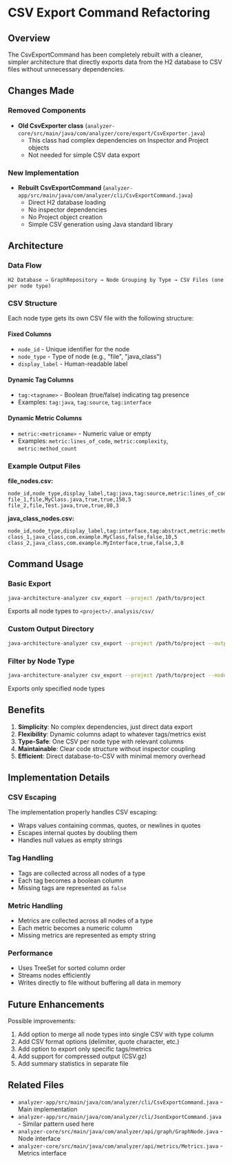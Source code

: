 # CSV Export Command Refactoring

## Overview
The CsvExportCommand has been completely rebuilt with a cleaner, simpler architecture that directly exports data from the H2 database to CSV files without unnecessary dependencies.

## Changes Made

### Removed Components
- **Old CsvExporter class** (`analyzer-core/src/main/java/com/analyzer/core/export/CsvExporter.java`)
  - This class had complex dependencies on Inspector and Project objects
  - Not needed for simple CSV data export

### New Implementation
- **Rebuilt CsvExportCommand** (`analyzer-app/src/main/java/com/analyzer/cli/CsvExportCommand.java`)
  - Direct H2 database loading
  - No inspector dependencies
  - No Project object creation
  - Simple CSV generation using Java standard library

## Architecture

### Data Flow
```
H2 Database → GraphRepository → Node Grouping by Type → CSV Files (one per node type)
```

### CSV Structure
Each node type gets its own CSV file with the following structure:

#### Fixed Columns
- `node_id` - Unique identifier for the node
- `node_type` - Type of node (e.g., "file", "java_class")
- `display_label` - Human-readable label

#### Dynamic Tag Columns
- `tag:<tagname>` - Boolean (true/false) indicating tag presence
- Examples: `tag:java`, `tag:source`, `tag:interface`

#### Dynamic Metric Columns
- `metric:<metricname>` - Numeric value or empty
- Examples: `metric:lines_of_code`, `metric:complexity`, `metric:method_count`

### Example Output Files

**file_nodes.csv:**
```csv
node_id,node_type,display_label,tag:java,tag:source,metric:lines_of_code,metric:complexity
file_1,file,MyClass.java,true,true,150,5
file_2,file,Test.java,true,true,80,3
```

**java_class_nodes.csv:**
```csv
node_id,node_type,display_label,tag:interface,tag:abstract,metric:method_count,metric:field_count
class_1,java_class,com.example.MyClass,false,false,10,5
class_2,java_class,com.example.MyInterface,true,false,3,0
```

## Command Usage

### Basic Export
```bash
java-architecture-analyzer csv_export --project /path/to/project
```
Exports all node types to `<project>/.analysis/csv/`

### Custom Output Directory
```bash
java-architecture-analyzer csv_export --project /path/to/project --output-dir /custom/path
```

### Filter by Node Type
```bash
java-architecture-analyzer csv_export --project /path/to/project --node-types file,java_class
```
Exports only specified node types

## Benefits

1. **Simplicity**: No complex dependencies, just direct data export
2. **Flexibility**: Dynamic columns adapt to whatever tags/metrics exist
3. **Type-Safe**: One CSV per node type with relevant columns
4. **Maintainable**: Clear code structure without inspector coupling
5. **Efficient**: Direct database-to-CSV with minimal memory overhead

## Implementation Details

### CSV Escaping
The implementation properly handles CSV escaping:
- Wraps values containing commas, quotes, or newlines in quotes
- Escapes internal quotes by doubling them
- Handles null values as empty strings

### Tag Handling
- Tags are collected across all nodes of a type
- Each tag becomes a boolean column
- Missing tags are represented as `false`

### Metric Handling
- Metrics are collected across all nodes of a type  
- Each metric becomes a numeric column
- Missing metrics are represented as empty string

### Performance
- Uses TreeSet for sorted column order
- Streams nodes efficiently
- Writes directly to file without buffering all data in memory

## Future Enhancements

Possible improvements:
1. Add option to merge all node types into single CSV with type column
2. Add CSV format options (delimiter, quote character, etc.)
3. Add option to export only specific tags/metrics
4. Add support for compressed output (CSV.gz)
5. Add summary statistics in separate file

## Related Files
- `analyzer-app/src/main/java/com/analyzer/cli/CsvExportCommand.java` - Main implementation
- `analyzer-app/src/main/java/com/analyzer/cli/JsonExportCommand.java` - Similar pattern used here
- `analyzer-core/src/main/java/com/analyzer/api/graph/GraphNode.java` - Node interface
- `analyzer-core/src/main/java/com/analyzer/api/metrics/Metrics.java` - Metrics interface
